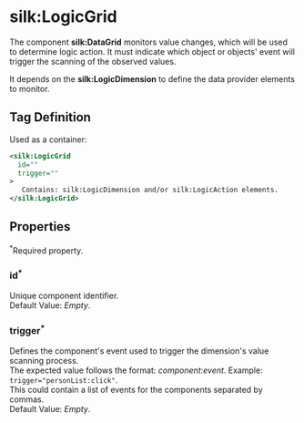 # silk:LogicGrid
The component **silk:DataGrid** monitors value changes, which will be used to determine logic action. It must indicate which object or objects' event will trigger the scanning of the observed values.

It depends on the **silk:LogicDimension** to define the data provider elements to monitor.

## Tag Definition
Used as a container:
```xml
<silk:LogicGrid
  id=""
  trigger=""
>
   Contains: silk:LogicDimension and/or silk:LogicAction elements.
</silk:LogicGrid>
```

## Properties 
<sup>*</sup>Required property.
### id<sup>*</sup>
Unique component identifier.<br>Default Value: *Empty*.
### trigger<sup>*</sup>
Defines the component's event used to trigger the dimension's value scanning process.<br>The expected value follows the format: *component:event*. Example: ```trigger="personList:click"```.<br>This could contain a list of events for the components separated by commas.<br>Default Value: *Empty*.

